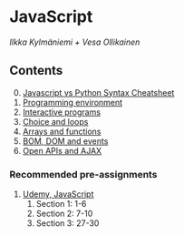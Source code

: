 # JavaScript
*Ilkka Kylmäniemi + Vesa Ollikainen*

## Contents
0. [Javascript vs Python Syntax Cheatsheet](https://medium.com/geekculture/javascript-vs-python-syntax-cheatsheet-9bc7c59599c6)
1. [Programming environment](ohjelmointiymparisto.md)
2. [Interactive programs](vuorovaikutteiset_ohjelmat.md)
3. [Choice and loops](valinta-toistorakenteet.md)
4. [Arrays and functions](taulukot-funktiot.md)
5. [BOM, DOM and events](BOM-DOM-event.md)
6. [Open APIs and AJAX](apit-ajax.md)

### Recommended pre-assignments
1. [Udemy, JavaScript](https://www.udemy.com/course/javascript-essentials/)
   1. Section 1: 1-6 
   2. Section 2: 7-10 
   3. Section 3: 27-30
